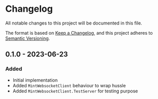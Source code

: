 # Changelog

All notable changes to this project will be documented in this file.

The format is based on [Keep a
Changelog](https://keepachangelog.com/en/1.0.0/), and this project adheres to
[Semantic Versioning](https://semver.org/spec/v2.0.0.html).

## 0.1.0 - 2023-06-23

### Added

- Initial implementation
- Added `MintWebsocketClient` behaviour to wrap hussle
- Added `MintWebsocketClient.TestServer` for testing purpose
